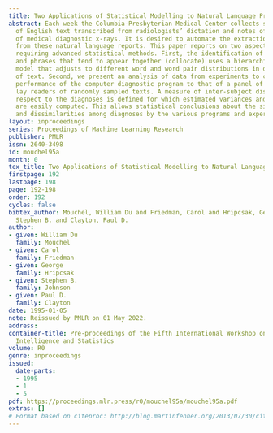 ```yaml
---
title: Two Applications of Statistical Modelling to Natural Language Processing
abstract: Each week the Columbia-Presbyterian Medical Center collects several megabytes
  of English text transcribed from radiologists’ dictation and notes of their interpretations
  of medical diagnostic x-rays. It is desired to automate the extraction of diagnoses
  from these natural language reports. This paper reports on two aspects of this project
  requiring advanced statistical methods. First, the identification of pairs of words
  and phrases that tend to appear together (collocate) uses a hierarchical Bayesian
  model that adjusts to different word and word pair distributions in different bodies
  of text. Second, we present an analysis of data from experiments to compare the
  performance of the computer diagnostic program to that of a panel of physician and
  lay readers of randomly sampled texts. A measure of inter-subject distance with
  respect to the diagnoses is defined for which estimated variances and covariances
  are easily computed. This allows statistical conclusions about the similarities
  and dissimilarities among diagnoses by the various programs and experts.
layout: inproceedings
series: Proceedings of Machine Learning Research
publisher: PMLR
issn: 2640-3498
id: mouchel95a
month: 0
tex_title: Two Applications of Statistical Modelling to Natural Language Processing
firstpage: 192
lastpage: 198
page: 192-198
order: 192
cycles: false
bibtex_author: Mouchel, William Du and Friedman, Carol and Hripcsak, George and Johnson,
  Stephen B. and Clayton, Paul D.
author:
- given: William Du
  family: Mouchel
- given: Carol
  family: Friedman
- given: George
  family: Hripcsak
- given: Stephen B.
  family: Johnson
- given: Paul D.
  family: Clayton
date: 1995-01-05
note: Reissued by PMLR on 01 May 2022.
address:
container-title: Pre-proceedings of the Fifth International Workshop on Artificial
  Intelligence and Statistics
volume: R0
genre: inproceedings
issued:
  date-parts:
  - 1995
  - 1
  - 5
pdf: https://proceedings.mlr.press/r0/mouchel95a/mouchel95a.pdf
extras: []
# Format based on citeproc: http://blog.martinfenner.org/2013/07/30/citeproc-yaml-for-bibliographies/
---
```

